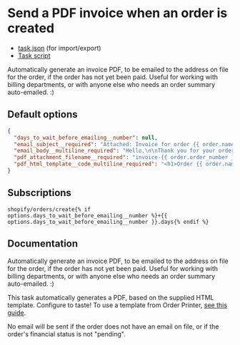 # Send a PDF invoice when an order is created

* [task.json](../../tasks/send-a-pdf-invoice-when-an-order-is-created.json) (for import/export)
* [Task script](./script.liquid)

Automatically generate an invoice PDF, to be emailed to the address on file for the order, if the order has not yet been paid. Useful for working with billing departments, or with anyone else who needs an order summary auto-emailed. :)

## Default options

```json
{
  "days_to_wait_before_emailing__number": null,
  "email_subject__required": "Attached: Invoice for order {{ order.name }}",
  "email_body__multiline_required": "Hello,\n\nThank you for your order! Please see the attached invoice for details and payment options.\n\nThanks,\n{{ shop.name }}",
  "pdf_attachment_filename__required": "invoice-{{ order.order_number }}.pdf",
  "pdf_html_template__code_multiline_required": "<h1>Order {{ order.name }} for {{ shop.name }}</h1>\n\n<h2>Items</h2>\n\n<ul>\n  {% for line_item in order.line_items %}\n    <li>\n      {{ line_item.quantity }} x {{ line_item.title }}: {{ line_item.price | money_with_currency }}\n    </li>\n  {% endfor %}\n</ul>\n\n<h2>Totals</h2>\n\n<ul>\n  <li>Items: {{ order.total_line_items_price | money_with_currency }}</li>\n  <li>Discounts: {{ order.total_discounts | money_with_currency }}</li>\n  <li>Subtotal: {{ order.subtotal_price | money_with_currency }}</li>\n  <li>Total (including taxes, shipping, tips): {{ order.total_price | money_with_currency }}</li>\n</ul>\n\n<p>To arrange payment, contact {{ shop.customer_email }}.</p>"
}
```

## Subscriptions

```liquid
shopify/orders/create{% if options.days_to_wait_before_emailing__number %}+{{ options.days_to_wait_before_emailing__number }}.days{% endif %}
```

## Documentation

Automatically generate an invoice PDF, to be emailed to the address on file for the order, if the order has not yet been paid. Useful for working with billing departments, or with anyone else who needs an order summary auto-emailed. :)

This task automatically generates a PDF, based on the supplied HTML template. Configure to taste! To use a template from Order Printer, [see this guide](https://help.usemechanic.com/en/articles/3168408-migrating-templates-from-shopify-to-mechanic).

No email will be sent if the order does not have an email on file, or if the order's financial status is not "pending".
